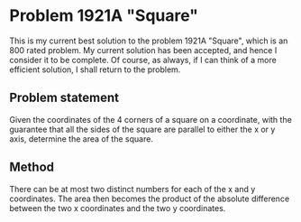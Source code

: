 # Problem 1921A "Square"
This is my current best solution to the problem 1921A "Square", which is an 800 rated problem. My current solution has been accepted, and hence I consider it to be complete. Of course, as always, if I can think of a more efficient solution, I shall return to the problem. 

## Problem statement
Given the coordinates of the 4 corners of a square on a coordinate, with the guarantee that all the sides of the square are parallel to either the x or y axis, determine the area of the square.

## Method
There can be at most two distinct numbers for each of the x and y coordinates. The area then becomes the product of the absolute difference between the two x coordinates and the two y coordinates.